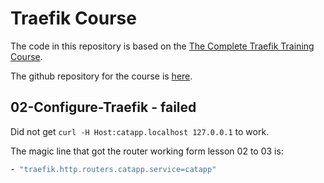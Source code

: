 # Traefik Course

The code in this repository is based on the
[The Complete Traefik Training Course](https://www.udemy.com/course/the-complete-traefik-training-course/).

The github repository for the course is
[here](https://github.com/56kcloud/traefik-training).

## 02-Configure-Traefik - failed

Did not get `curl -H Host:catapp.localhost 127.0.0.1` to work.

The magic line that got the router working form lesson 02 to 03 is:

```yaml
- "traefik.http.routers.catapp.service=catapp"
```
